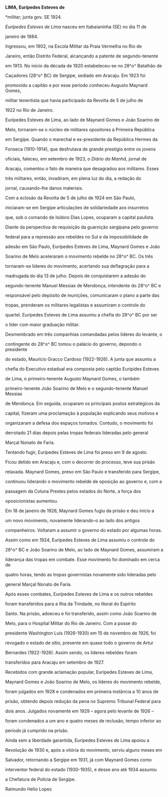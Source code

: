 **LIMA, Eurípedes Esteves de**



\*militar; junta gov. SE 1924.



*Eurípedes Esteves de Lima* nasceu em Itabaianinha (SE) no dia 11 de

janeiro de 1884.



Ingressou, em 1902, na Escola Militar da Praia Vermelha no Rio de

Janeiro, então Distrito Federal, alcançando a patente de segundo-tenente

em 1913. No início da década de 1920 estabeleceu-se no 28^o^ Batalhão de

Caçadores (28^o^ BC) de Sergipe, sediado em Aracaju. Em 1923 foi

promovido a capitão e por esse período conheceu Augusto Maynard Gomes,

militar tenentista que havia participado da Revolta de 5 de julho de

1922 no Rio de Janeiro.



Eurípedes Esteves de Lima, ao lado de Maynard Gomes e João Soarino de

Melo, tornaram-se o núcleo de militares opositores à Primeira República

em Sergipe. Quando o marechal e ex-presidente da República Hermes da

Fonseca (1910-1914), que desfrutava de grande prestígio entre os jovens

oficiais, faleceu, em setembro de 1923, o *Diário da Manhã*, jornal de

Aracaju, comentou o fato de maneira que desagradou aos militares. Esses

três militares, então, invadiram, em plena luz do dia, a redação do

jornal, causando-lhe danos materiais.



Com a eclosão da Revolta de 5 de julho de 1924 em São Paulo,

iniciaram-se em Sergipe articulações de solidariedade aos insurretos

que, sob o comando de Isidoro Dias Lopes, ocuparam a capital paulista.

Diante da perspectiva de requisição da guarnição sergipana pelo governo

federal para a repressão aos rebeldes no Sul e da impossibilidade de

adesão em São Paulo, Eurípedes Esteves de Lima, Maynard Gomes e João

Soarino de Melo aceleraram o movimento rebelde no 28^o^ BC. Os três

tornaram-se líderes do movimento, acertando sua deflagração para a

madrugada do dia 13 de julho. Depois de conquistarem a adesão do

segundo-tenente Manuel Messias de Mendonça, intendente do 28^o^ BC e

responsável pelo depósito de munições, comunicaram o plano a parte das

tropas, prenderam os militares legalistas e assumiram o controle do

quartel. Eurípedes Esteves de Lima assumiu a chefia do 28^o^ BC por ser

o líder com maior graduação militar.



Desmembrado em três companhias comandadas pelos líderes do levante, o

contingente do 28^o^ BC tomou o palácio do governo, depondo o presidente

do estado, Maurício Gracco Cardoso (1922-1926). A junta que assumiu a

chefia do Executivo estadual era composta pelo capitão Eurípides Esteves

de Lima, o primeiro-tenente Augusto Maynard Gomes, o também

primeiro-tenente João Soarino de Melo e o segundo-tenente Manuel Messias

de Mendonça. Em seguida, ocuparam os principais postos estratégicos da

capital, fizeram uma proclamação à população explicando seus motivos e

organizaram a defesa dos espaços tomados. Contudo, o movimento foi

derrotado 21 dias depois pelas tropas federais lideradas pelo general

Marçal Nonato de Faria.



Tentando fugir, Eurípedes Esteves de Lima foi preso em 9 de agosto.

Ficou detido em Aracaju e, com o decorrer do processo, teve sua prisão

relaxada. Maynard Gomes, preso em São Paulo e transferido para Sergipe,

continuou liderando o movimento rebelde de oposição ao governo e, com a

passagem da Coluna Prestes pelos estados do Norte, a força dos

oposicionistas aumentou.



Em 18 de janeiro de 1926, Maynard Gomes fugiu da prisão e deu início a

um novo movimento, novamente liderando-o ao lado dos antigos

companheiros. Voltaram a assumir o governo do estado por algumas horas.

Assim como em 1924, Eurípedes Esteves de Lima assumiu o controle do

28^o^ BC e João Soarino de Melo, ao lado de Maynard Gomes, assumiram a

liderança das tropas em combate. Esse movimento foi dominado em cerca de

quatro horas, tendo as tropas governistas novamente sido lideradas pelo

general Marçal Nonato de Faria.



Após esses combates, Eurípedes Esteves de Lima e os outros rebeldes

foram transferidos para a Ilha da Trindade, no litoral do Espírito

Santo. Na prisão, adoeceu e foi transferido, assim como João Soarino de

Melo, para o Hospital Militar do Rio de Janeiro. Com a posse do

presidente Washington Luís (1926-1930) em 15 de novembro de 1926, foi

revogado o estado de sítio, presente em quase todo o governo de Artur

Bernardes (1922-1926). Assim sendo, os líderes rebeldes foram

transferidos para Aracaju em setembro de 1927.



Recebidos com grande aclamação popular, Eurípedes Esteves de Lima,

Maynard Gomes e João Soarino de Melo, os líderes do movimento rebelde,

foram julgados em 1928 e condenados em primeira instância a 10 anos de

prisão, obtendo depois redução da pena no Supremo Tribunal Federal para

dois anos. Julgados novamente em 1929 – agora pelo levante de 1926 –

foram condenados a um ano e quatro meses de reclusão, tempo inferior ao

período já cumprido na prisão.



Ainda sem a liberdade garantida, Eurípedes Esteves de Lima apoiou a

Revolução de 1930 e, após a vitória do movimento, serviu alguns meses em

Salvador, retornando a Sergipe em 1931, já com Maynard Gomes como

interventor federal do estado (1930-1935), e desse ano até 1934 assumiu

a Chefatura de Polícia de Sergipe.



Raimundo Helio Lopes



